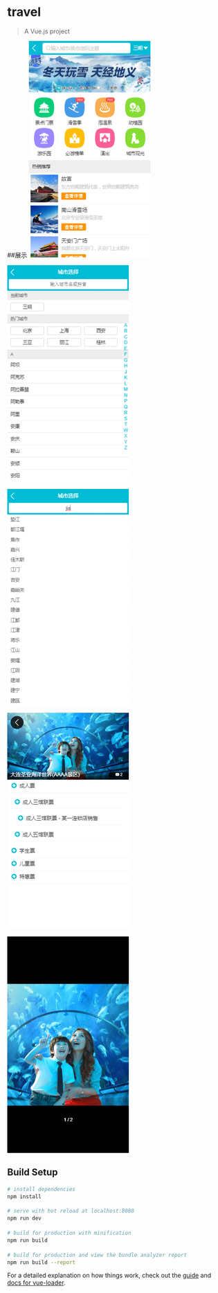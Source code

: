 # travel

> A Vue.js project

##展示
![](https://github.com/bboyAyao/vue-qunar-travel/blob/master/images/q1.png)

![](https://github.com/bboyAyao/vue-qunar-travel/blob/master/images/q2.png)

![](https://github.com/bboyAyao/vue-qunar-travel/blob/master/images/q3.png)

![](https://github.com/bboyAyao/vue-qunar-travel/blob/master/images/q4.png)

![](https://github.com/bboyAyao/vue-qunar-travel/blob/master/images/q5.png)

## Build Setup

``` bash
# install dependencies
npm install

# serve with hot reload at localhost:8080
npm run dev

# build for production with minification
npm run build

# build for production and view the bundle analyzer report
npm run build --report
```

For a detailed explanation on how things work, check out the [guide](http://vuejs-templates.github.io/webpack/) and [docs for vue-loader](http://vuejs.github.io/vue-loader).
